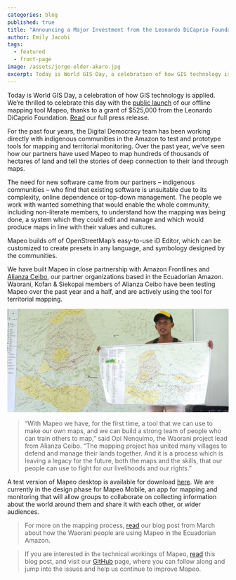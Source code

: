 ```yaml
---
categories: blog
published: true
title: "Announcing a Major Investment from the Leonardo DiCaprio Foundation"
author: Emily Jacobi
tags:
  - featured
  - front-page
image: /assets/jorge-elder-akaro.jpg
excerpt: Today is World GIS Day, a celebration of how GIS technology is applied. We’re thrilled to celebrate this day with the public launch of our offline mapping tool Mapeo, thanks to a grant of $525,000 from the Leonardo DiCaprio Foundation.
---
```


Today is World GIS Day, a celebration of how GIS technology is applied. We’re thrilled to celebrate this day with the [public launch](http://mapeo.world) of our offline mapping tool Mapeo, thanks to a grant of $525,000 from the Leonardo DiCaprio Foundation. [Read](/assets/20171511-dd-ldf-mapeo-pressrelease.pdf/) our full press release.

For the past four years, the Digital Democracy team has been working directly with indigenous communities in the Amazon to test and prototype tools for mapping and territorial monitoring. Over the past year, we’ve seen how our partners have used Mapeo to map hundreds of thousands of hectares of land and tell the stories of deep connection to their land through maps.

The need for new software came from our partners – indigenous communities – who find that existing software is unsuitable due to its complexity, online dependence or top-down management. The people we work with wanted something that would enable the whole community, including non-literate members, to understand how the mapping was being done, a system which they could edit and manage and which would produce maps in line with their values and cultures.

Mapeo builds off of OpenStreetMap’s easy-to-use iD Editor, which can be customized to create presets in any language, and symbology designed by the communities.

We have built Mapeo in close partnership with Amazon Frontlines and [Alianza Ceibo](https://www.alianzaceibo.org), our partner organizations based in the Ecuadorian Amazon. Waorani, Kofan & Siekopai members of Alianza Ceibo have been testing Mapeo over the past year and a half, and are actively using the tool for territorial mapping.

<div class="full-width">
<img alt="Opi Nenquimo returning the final maps in Nemonpare" src="/assets/opi-demonstrating-map.jpg">
</div>

>“With Mapeo we have, for the first time, a tool that we can use to make our own maps, and we can build a strong team of people who can train others to map,” said Opi Nenquimo, the Waorani project lead from Alianza Ceibo. “The mapping project has united many villages to defend and manage their lands together. And it is a process which is leaving a legacy for the future, both the maps and the skills, that our people can use to fight for our livelihoods and our rights.”

A test version of Mapeo desktop is available for download [here](http://mapeo.world). We are currently in the design phase for Mapeo Mobile, an app for mapping and monitoring that will allow groups to collaborate on collecting information about the world around them and share it with each other, or wider audiences.

>For more on the mapping process, [read](/blog/update-from-the-ecuadorian-amazon/) our blog post from March about how the Waorani people are using Mapeo in the Ecuadorian Amazon.

>If you are interested in the technical workings of Mapeo, [read](https://www.digital-democracy.org/blog/mapeo-preview/) this blog post, and visit our [GitHub](https://github.com/digidem/) page, where you can follow along and jump into the issues and help us continue to improve Mapeo.
